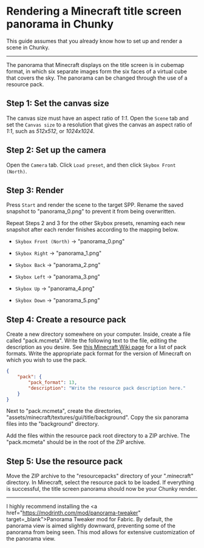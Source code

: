 # Rendering a Minecraft title screen panorama in Chunky

This guide assumes that you already know how to set up and render a scene in Chunky.

---

The panorama that Minecraft displays on the title screen is in cubemap format, in which six separate images form the six faces of a virtual cube that covers the sky. The panorama can be changed through the use of a resource pack.

## Step 1: Set the canvas size

The canvas size must have an aspect ratio of *1:1*. Open the `Scene` tab and set the `Canvas size` to a resolution that gives the canvas an aspect ratio of *1:1*, such as *512x512*, or *1024x1024*.

## Step 2: Set up the camera

Open the `Camera` tab. Click `Load preset`, and then click `Skybox Front (North)`.

## Step 3: Render

Press `Start` and render the scene to the target SPP. Rename the saved snapshot to "panorama_0.png" to prevent it from being overwritten.

Repeat Steps 2 and 3 for the other Skybox presets, renaming each new snapshot after each render finishes according to the mapping below.

- `Skybox Front (North)` -> "panorama_0.png"

- `Skybox Right` -> "panorama_1.png"

- `Skybox Back` -> "panorama_2.png"

- `Skybox Left` -> "panorama_3.png"

- `Skybox Up` -> "panorama_4.png"

- `Skybox Down` -> "panorama_5.png"

## Step 4: Create a resource pack

Create a new directory somewhere on your computer. Inside, create a file called "pack.mcmeta". Write the following text to the file, editing the description as you desire. See <a href="https://minecraft.fandom.com/wiki/Pack_format" target="_blank">this Minecraft Wiki page</a> for a list of pack formats. Write the appropriate pack format for the version of Minecraft on which you wish to use the pack.

```json
{
    "pack": {
        "pack_format": 13,
        "description": "Write the resource pack description here."
    }
}
```

Next to "pack.mcmeta", create the directories, "assets/minecraft/textures/gui/title/background". Copy the six panorama files into the "background" directory.

Add the files within the resource pack root directory to a ZIP archive. The "pack.mcmeta" should be in the root of the ZIP archive.

## Step 5: Use the resource pack

Move the ZIP archive to the "resourcepacks" directory of your ".minecraft" directory. In Minecraft, select the resource pack to be loaded. If everything is successful, the title screen panorama should now be your Chunky render.

---

I highly recommend installing the <a href="https://modrinth.com/mod/panorama-tweaker" target=_blank">Panorama Tweaker</a> mod for Fabric. By default, the panorama view is aimed slightly downward, preventing some of the panorama from being seen. This mod allows for extensive customization of the panorama view.
